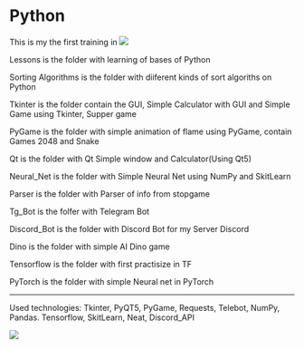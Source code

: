 # Python

This is my the first training in  [![](https://img.shields.io/badge/Python-3776AB?style=for-the-badge&logo=python&logoColor=white)](Python/)

Lessons is the folder with learning of bases of Python

Sorting Algorithms is the folder with diiferent kinds of sort algoriths on Python

Tkinter is the folder contain the GUI, Simple Calculator with GUI and Simple Game using Tkinter, Supper game

PyGame is the folder with simple animation of flame using PyGame, contain Games 2048 and Snake

Qt is the folder with Qt Simple window and Calculator(Using Qt5)

Neural_Net is the folder with Simple Neural Net using NumPy and SkitLearn

Parser is the folder with Parser of info from stopgame

Tg_Bot is the folfer with Telegram Bot

Discord_Bot is the folder with Discord Bot for my Server Discord

Dino is the folder with simple AI Dino game 

Tensorflow is the folder with first practisize in TF

PyTorch is the folder with simple Neural net in PyTorch

----------------------------------------------------------------------------
Used technologies: Tkinter, PyQT5, PyGame, Requests, Telebot, NumPy, Pandas. Tensorflow, SkitLearn, Neat, Discord_API

![](https://tokei.rs/b1/github/cppshizoidS/Python?category=code)
